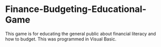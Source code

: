 # Finance-Budgeting-Educational-Game
This game is for educating the general public about financial literacy and how to budget. This was programmed in Visual Basic.
